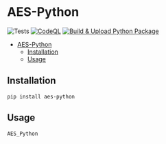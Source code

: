 # AES-Python

![Tests](https://github.com/Circut-labs/AES-Python/actions/workflows/test.yml/badge.svg) [![CodeQL](https://github.com/Circut-labs/AES-Python/actions/workflows/codeql-analysis.yml/badge.svg?branch=core)](https://github.com/Circut-labs/AES-Python/actions/workflows/codeql-analysis.yml) [![Build & Upload Python Package](https://github.com/Circut-labs/AES-Python/actions/workflows/python-publish.yml/badge.svg)](https://github.com/Circut-labs/AES-Python/actions/workflows/python-publish.yml)

- [AES-Python](#aes-python)
  - [Installation](#installation)
  - [Usage](#usage)

Installation
---
```
pip install aes-python
```

Usage
---
```
AES_Python
```

